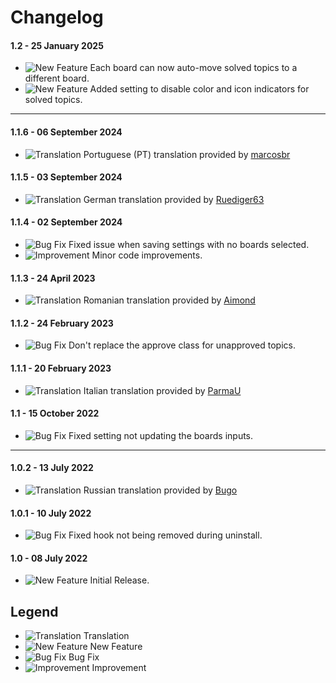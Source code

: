 # Changelog

#### 1.2 - 25 January 2025
- ![New Feature](https://smftricks.com/assets/changelog/tag--plus.png) Each board can now auto-move solved topics to a different board.
- ![New Feature](https://smftricks.com/assets/changelog/tag--plus.png) Added setting to disable color and icon indicators for solved topics.
---
#### 1.1.6 - 06 September 2024
- ![Translation](https://smftricks.com/assets/changelog/language.png) Portuguese (PT) translation provided by [marcosbr](https://www.simplemachines.org/community/index.php?action=profile;u=391884)

#### 1.1.5 - 03 September 2024
- ![Translation](https://smftricks.com/assets/changelog/language.png) German translation provided by [Ruediger63](https://www.simplemachines.org/community/index.php?action=profile;u=85862)

#### 1.1.4 - 02 September 2024
- ![Bug Fix](https://smftricks.com/assets/changelog/bug--minus.png) Fixed issue when saving settings with no boards selected.
- ![Improvement](https://smftricks.com/assets/changelog/tag--pencil.png) Minor code improvements.

#### 1.1.3 - 24 April 2023
- ![Translation](https://smftricks.com/assets/changelog/language.png) Romanian translation provided by [Aimond](https://www.simplemachines.org/community/index.php?action=profile;u=654752)

#### 1.1.2 - 24 February 2023
- ![Bug Fix](https://smftricks.com/assets/changelog/bug--minus.png) Don't replace the approve class for unapproved topics.

#### 1.1.1 - 20 February 2023
- ![Translation](https://smftricks.com/assets/changelog/language.png) Italian translation provided by [ParmaU](https://github.com/ParmaU)

#### 1.1 - 15 October 2022
- ![Bug Fix](https://smftricks.com/assets/changelog/bug--minus.png) Fixed setting not updating the boards inputs.
---
#### 1.0.2 - 13 July 2022
- ![Translation](https://smftricks.com/assets/changelog/language.png) Russian translation provided by [Bugo](https://www.simplemachines.org/community/index.php?action=profile;u=229017)

#### 1.0.1 - 10 July 2022
- ![Bug Fix](https://smftricks.com/assets/changelog/bug--minus.png) Fixed hook not being removed during uninstall.

#### 1.0 - 08 July 2022
- ![New Feature](https://smftricks.com/assets/changelog/tag--plus.png) Initial Release.

## Legend
- ![Translation](https://smftricks.com/assets/changelog/language.png) Translation
- ![New Feature](https://smftricks.com/assets/changelog/tag--plus.png) New Feature
- ![Bug Fix](https://smftricks.com/assets/changelog/bug--minus.png) Bug Fix
- ![Improvement](https://smftricks.com/assets/changelog/tag--pencil.png) Improvement
